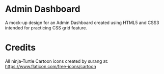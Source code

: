 # Admin Dashboard
A mock-up design for an Admin Dashboard created using HTML5 and CSS3 intended for practicing CSS grid feature. 

# Credits
All ninja-Turtle Cartoon icons created by surang at: https://www.flaticon.com/free-icons/cartoon 
